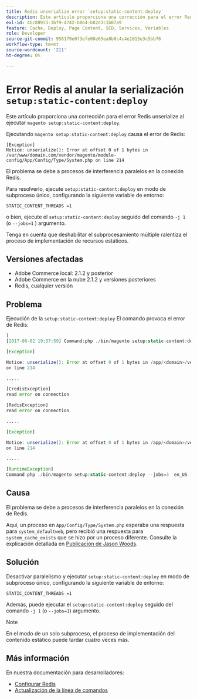 ```yaml
---
title: Redis unserialize error `setup:static-content:deploy`
description: Este artículo proporciona una corrección para el error Redis unserialize al ejecutar la configuración de Magento:static-content:deploy`.
exl-id: 4bc88933-3bf9-4742-b864-b82d3c1b07a9
feature: Cache, Deploy, Page Content, SCD, Services, Variables
role: Developer
source-git-commit: 958179e0f3efe08e65ea8b0c4c4e1015e3c5bb76
workflow-type: tm+mt
source-wordcount: '211'
ht-degree: 0%

---
```


# Error Redis al anular la serialización `setup:static-content:deploy`

Este artículo proporciona una corrección para el error Redis unserialize al ejecutar `magento setup:static-content:deploy`.

Ejecutando `magento setup:static-content:deploy` causa el error de Redis:

```
[Exception]
Notice: unserialize(): Error at offset 0 of 1 bytes in
/var/www/domain.com/vendor/magento/module-config/App/Config/Type/System.php on line 214
```

El problema se debe a procesos de interferencia paralelos en la conexión Redis.

Para resolverlo, ejecute `setup:static-content:deploy` en modo de subproceso único, configurando la siguiente variable de entorno:

```
STATIC_CONTENT_THREADS =1
```

o bien, ejecute el `setup:static-content:deploy` seguido del comando `-j 1` (o `--jobs=1` ) argumento.

Tenga en cuenta que deshabilitar el subprocesamiento múltiple ralentiza el proceso de implementación de recursos estáticos.

## Versiones afectadas

* Adobe Commerce local: 2.1.2 y posterior
* Adobe Commerce en la nube 2.1.2 y versiones posteriores
* Redis, cualquier versión

## Problema

Ejecución de la `setup:static-content:deploy` El comando provoca el error de Redis:

```php
)
[2017-06-02 19:57:59] Command:php ./bin/magento setup:static-content:deploy --jobs=3  en_US

[Exception]

Notice: unserialize(): Error at offset 0 of 1 bytes in /app/<domain>/vendor/magento/module-config/App/Config/Type/System.php
on line 214

.....

[CredisException]
read error on connection

[RedisException]
read error on connection

.....

[Exception]

Notice: unserialize(): Error at offset 0 of 1 bytes in /app/<domain>/vendor/magento/module-config/App/Config/Type/System.php
on line 214

.....

[RuntimeException]
Command php ./bin/magento setup:static-content:deploy --jobs=3  en_US  returned code 3
```

## Causa

El problema se debe a procesos de interferencia paralelos en la conexión de Redis.

Aquí, un proceso en `App/Config/Type/System.php` esperaba una respuesta para `system_defaultweb`, pero recibió una respuesta para `system_cache_exists` que se hizo por un proceso diferente. Consulte la explicación detallada en [Publicación de Jason Woods](https://github.com/magento/magento2/issues/9287#issuecomment-302362283).

## Solución

Desactivar paralelismo y ejecutar `setup:static-content:deploy` en modo de subproceso único, configurando la siguiente variable de entorno:

```
STATIC_CONTENT_THREADS =1
```

Además, puede ejecutar el `setup:static-content:deploy` seguido del comando `-j 1` (o `--jobs=1`) argumento.

>[!NOTE]
>
>En el modo de un solo subproceso, el proceso de implementación del contenido estático puede tardar cuatro veces más.

## Más información

En nuestra documentación para desarrolladores:

* [Configurar Redis](https://experienceleague.adobe.com/docs/commerce-operations/configuration-guide/cache/redis/config-redis.html)
* [Actualización de la línea de comandos](https://experienceleague.adobe.com/docs/commerce-operations/upgrade-guide/implementation/perform-upgrade.html)
